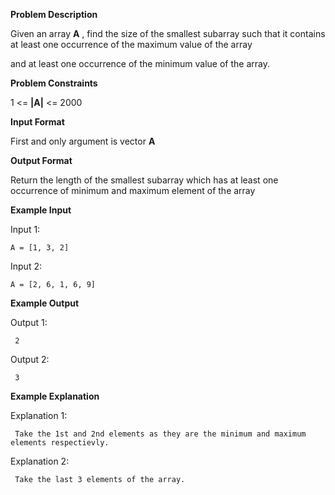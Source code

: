 **Problem Description**

Given an array **A** , find the size of the smallest subarray such that it contains at least one occurrence of the maximum value of the array

and at least one occurrence of the minimum value of the array.

**Problem Constraints**

1 <= **|A|** <= 2000

**Input Format**

First and only argument is vector **A**

**Output Format**

Return the length of the smallest subarray which has at least one occurrence of minimum and maximum element of the array

**Example Input**

Input 1:

```
A = [1, 3, 2]
```

Input 2:

```
A = [2, 6, 1, 6, 9]
```

**Example Output**

Output 1:

```
 2
```

Output 2:

```
 3
```

**Example Explanation**

Explanation 1:

```
 Take the 1st and 2nd elements as they are the minimum and maximum elements respectievly.
```

Explanation 2:

```
 Take the last 3 elements of the array.
```
